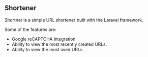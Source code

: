 ## Shortener

Shortner is a simple URL shortener built with the Laravel framework.  

Some of the features are:

- Google reCAPTCHA integration
- Ability to view the most recently created URLs.
- Ability to view the most used URLs.
